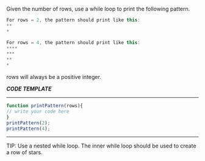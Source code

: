 Given the number of rows, use a while loop to print the following pattern. 

```js
For rows = 2, the pattern should print like this:
**
*
```
```js
For rows = 4, the pattern should print like this:
****
***
**
*
```
rows will always be a positive integer.


***CODE TEMPLATE***
**********************
```js
function printPattern(rows){
// write your code here
}
printPattern(2);
printPattern(4);
```
*********************
TIP: Use a nested while loop. The inner while loop should be used to create a row of stars.
